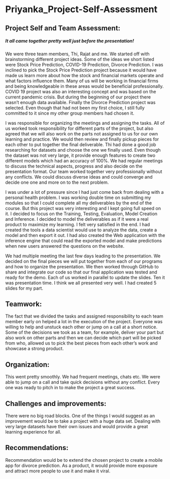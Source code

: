 # Priyanka_Project-Self-Assessment

## Project Self and Team Assessment:

##### It all came together pretty well just before the presentation!

We were three team members, Thi, Rajat and me. We started off with brainstorming different project ideas. Some of the ideas we short listed were Stock Price Prediction, COVID-19 Prediction, Divorce Prediction. I was inclined to pick the Stock Price Prediction project because it would have made us learn more about how the stock and financial markets operate and what factors influence them. Many of us will be working in financial firms and being knowledgeable in these areas would be beneficial professionally. COVID 19 project was also an interesting concept and was based on the current pandemic crisis. But during the beginning of our project there wasn’t enough data available. Finally the Divorce Prediction project was selected. Even though that had not been my first choice, I still fully committed to it since my other group members had chosen it.

I was responsible for organizing the meetings and assigning the tasks. All of us worked took responsibility for different parts of the project, but also agreed that we will also work on the parts not assigned to us for our own learning and practice. We would then review and finally pickup pieces for each other to put together the final deliverable. Thi had done a good job researching for datasets and choose the one we finally used. Even though the dataset was not very large, it provide enough features to create two different models which had an accuracy of 100%. We had regular meetings to discuss the technical aspects, progress and also decide on the presentation format. Our team worked together very professionally without any conflicts. We could discuss diverse ideas and could converge and decide one one and more on to the next problem.

I was under a lot of pressure since I had just come back from dealing with a personal health problem. I was working double time on submitting my modules so that I could complete all my deliverables by the end of the course. But this project was very interesting and I kept going full speed on it. I decided to focus on the Training, Testing, Evaluation, Model Creation and Inference. I decided to model the deliverables as if it were a real product to maximize my learning. I felt very satisfied in the end. I had created the tools a data scientist would use to analyze the data, create a model and then export it out. I had also created the Web application with the inference engine that could read the exported model and make predictions when new users answered the questions on the website.

We had multiple meeting the last few days leading to the presentation. We decided on the final pieces we will put together from each of our programs and how to organize the presentation. We then worked through GitHub to share and integrate our code so that our final application was tested and ready for the demo. Each of us worked in parallel to update the slides. Ten it was presentation time. I think we all presented very well. I had created 5 slides for my part.

## Teamwork:

The fact that we divided the tasks and assigned responsibility to each team member early on helped a lot in the execution of the project. Everyone was willing to help and unstuck each other or jump on a call at a short notice. Some of the decisions we took as a team, for example, deliver your part but also work on other parts and then we can decide which part will be picked from who, allowed us to pick the best pieces from each other’s work and showcase a strong product.

## Organization:

This went pretty smoothly. We had frequent meetings, chats etc. We were able to jump on a call and take quick decisions without any conflict. Every one was ready to pitch in to make the project a great success.

## Challenges and improvements:

There were no big road blocks. One of the things I would suggest as an improvement would be to take a project with a huge data set. Dealing with very large datasets have their own issues and would provide a great learning experience for all.

## Recommendations:

Recommendation would be to extend the chosen project to create a mobile app for divorce prediction. As a product, it would provide more exposure and attract more people to use it and make it viral.
